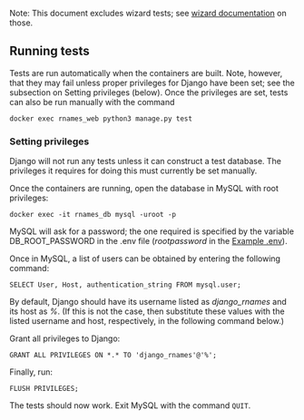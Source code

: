 Note: This document excludes wizard tests; see [wizard documentation](../app/frontend/README.md) on those.

## Running tests

Tests are run automatically when the containers are built. Note, however, that they may fail unless proper privileges for Django have been set; see the subsection on Setting privileges (below). Once the privileges are set, tests can also be run manually with the command
```
docker exec rnames_web python3 manage.py test 
```

### Setting privileges

Django will not run any tests unless it can construct a test database. The privileges it requires for doing this must currently be set manually.

Once the containers are running, open the database in MySQL with root privileges:
```
docker exec -it rnames_db mysql -uroot -p  
```
MySQL will ask for a password; the one required is specified by the variable DB_ROOT_PASSWORD in the .env file (_rootpassword_ in the [Example .env](./.env.example)).

Once in MySQL, a list of users can be obtained by entering the following command:
```
SELECT User, Host, authentication_string FROM mysql.user; 
```
By default, Django should have its username listed as _django_rnames_ and its host as _%_. (If this is not the case, then substitute these values with the listed username and host, respectively, in the following command below.)

Grant all privileges to Django:
```
GRANT ALL PRIVILEGES ON *.* TO 'django_rnames'@'%';
```
Finally, run:
```
FLUSH PRIVILEGES;
```
The tests should now work. Exit MySQL with the command `QUIT`.
